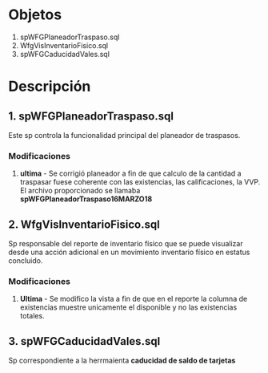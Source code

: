 # Objetos #
1. spWFGPlaneadorTraspaso.sql
2. WfgVisInventarioFisico.sql
3. spWFGCaducidadVales.sql

# Descripción #
## 1. spWFGPlaneadorTraspaso.sql ##
Este sp controla la funcionalidad principal del planeador de traspasos.
### Modificaciones ###
1. **ultima** - Se corrigió planeador a fin de que calculo de la cantidad a traspasar fuese coherente con las existencias, las calificaciones, la VVP. El archivo proporcionado se llamaba **spWFGPlaneadorTraspaso16MARZO18**
## 2. WfgVisInventarioFisico.sql ##
Sp responsable del reporte de inventario físico que se puede visualizar desde una acción adicional en un movimiento inventario físico en estatus concluido.
### Modificaciones ###
1. **Ultima** - Se modifico la vista a fin de que en el reporte la columna de existencias muestre unicamente el disponible y no las existencias totales.
## 3. spWFGCaducidadVales.sql ##
Sp correspondiente a la herrmaienta **caducidad de saldo de tarjetas**
